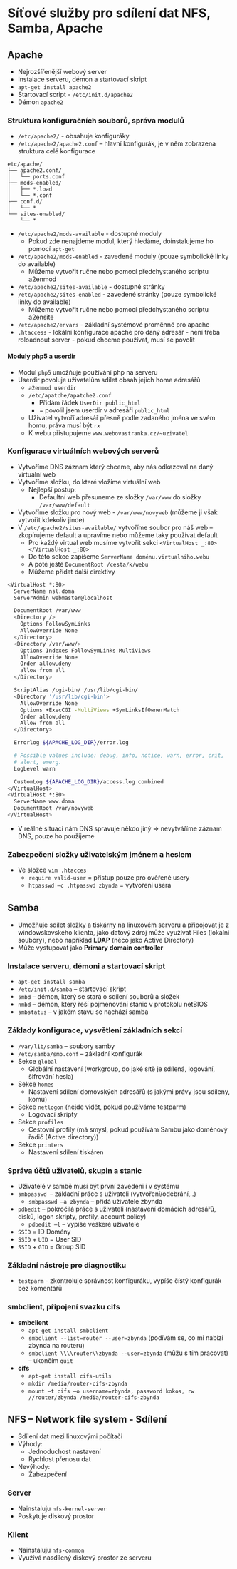 # Síťové služby pro sdílení dat NFS, Samba, Apache

## Apache

- Nejrozšířenější webový server
- Instalace serveru, démon a startovací skript
- `apt-get install apache2`
- Startovací script - `/etc/init.d/apache2`
- Démon `apache2`

### Struktura konfiguračních souborů, správa modulů

- `/etc/apache2/` - obsahuje konfiguráky
- `/etc/apache2/apache2.conf` – hlavní konfigurák, je v něm zobrazena struktura celé konfigurace

```
etc/apache/
├── apache2.conf/
│   └── ports.conf
├── mods-enabled/
│   ├── *.load
│   └── *.conf
├── conf.d/
│   └── *
└── sites-enabled/
    └── *
```

- `/etc/apache2/mods-available` - dostupné moduly
  - Pokud zde nenajdeme modul, který hledáme, doinstalujeme ho pomocí `apt-get`
- `/etc/apache2/mods-enabled` - zavedené moduly (pouze symbolické linky do available)
  - Můžeme vytvořit ručne nebo pomocí předchystaného scriptu a2enmod
- `/etc/apache2/sites-available` - dostupné stránky
- `/etc/apache2/sites-enabled` - zavedené stránky (pouze symbolické linky do available)
  - Můžeme vytvořit ručne nebo pomocí předchystaného scriptu a2ensite
- `/etc/apache2/envars` - základní systémové proměnné pro apache
- `.htaccess` - lokální konfigurace apache pro daný adresář - není třeba roloadnout server - pokud chceme používat, musí se povolit

#### Moduly php5 a userdir

- Modul `php5` umožňuje používání php na serveru
- Userdir povoluje uživatelům sdílet obsah jejich home adresářů
  - `a2enmod userdir`
  - `/etc/apatche/apatche2.conf`
    - Přidám řádek `UserDir public_html`
    - = povolil jsem userdir v adresáři `public_html`
  - Uživatel vytvoří adresář přesně podle zadaného jména ve svém homu, práva musí být `rx`
  - K webu přistupujeme `www.webovastranka.cz/~uzivatel`

### Konfigurace virtuálních webových serverů

- Vytvoříme DNS záznam který chceme, aby nás odkazoval na daný virtuální web
- Vytvoříme složku, do které vložíme virtuální web
  - Nejlepší postup:
    - Defaultní web přesuneme ze složky `/var/www` do složky `/var/www/default`
- Vytvoříme složku pro nový web - `/var/www/novyweb` (můžeme ji však vytvořit kdekoliv jinde)
- V `/etc/apache2/sites-available/` vytvoříme soubor pro náš web – zkopírujeme default a upravíme nebo můžeme taky používat default
  - Pro každý virtual web musíme vytvořit sekci `<VirtualHost _:80></VirtualHost _:80>`
  - Do této sekce zapíšeme `ServerName doménu.virtualniho.webu`
  - A poté ještě `DocumentRoot /cesta/k/webu`
  - Můžeme přidat další direktivy

```bash
<VirtualHost *:80>
  ServerName nsl.doma
  ServerAdmin webmaster@localhost

  DocumentRoot /var/www
  <Directory />
    Options FollowSymLinks
    AllowOverride None
  </Directory>
  <Directory /var/www/>
    Options Indexes FollowSymLinks MultiViews
    AllowOverride None
    Order allow,deny
    allow from all
  </Directory>

  ScriptAlias /cgi-bin/ /usr/lib/cgi-bin/
  <Directory '/usr/lib/cgi-bin'>
    AllowOverride None
    Options +ExecCGI -MultiViews +SymLinksIfOwnerMatch
    Order allow,deny
    Allow from all
  </Directory>

  Errorlog ${APACHE_LOG_DIR}/error.log

  # Possible values include: debug, info, notice, warn, error, crit,
  # alert, emerg.
  LogLevel warn

  CustomLog ${APACHE_LOG_DIR}/access.log combined
</VirtualHost>
<VirtualHost *:80>
  ServerName www.doma
  DocumentRoot /var/novyweb
</VirtualHost>
```

- V reálné situaci nám DNS spravuje někdo jiný => nevytváříme záznam DNS, pouze ho použijeme

### Zabezpečení složky uživatelským jménem a heslem

- Ve složce `vim .htacces`
  - `require valid-user` = přístup pouze pro ověřené usery
  - `htpasswd –c .htpasswd zbynda` = vytvoření usera

## Samba

- Umožňuje sdílet složky a tiskárny na linuxovém serveru a připojovat je z windowskovského klienta, jako datový zdroj může využívat Files (lokální soubory), nebo například **LDAP** (něco jako Active Directory)
- Může vystupovat jako **Primary domain controller**

### Instalace serveru, démoni a startovací skript

- `apt-get install samba`
- `/etc/init.d/samba` – startovací skript
- `smbd` – démon, který se stará o sdílení souborů a složek
- `nmbd` – démon, který řeší pojmenování stanic v protokolu netBIOS
- `smbstatus` – v jakém stavu se nachází samba

### Základy konfigurace, vysvětlení základních sekcí

- `/var/lib/samba` – soubory samby
- `/etc/samba/smb.conf` – základní konfigurák
- Sekce `global`
  - Globální nastavení (workgroup, do jaké sítě je sdílená, logování, šifrování hesla)
- Sekce `homes`
  - Nastavení sdílení domovských adresářů (s jakými právy jsou sdíleny, komu)
- Sekce `netlogon` (nejde vidět, pokud používáme testparm)
  - Logovací skripty
- Sekce `profiles`
  - Cestovní profily (má smysl, pokud používám Sambu jako doménový řadič (Active directory))
- Sekce `printers`
  - Nastavení sdílení tiskáren

### Správa účtů uživatelů, skupin a stanic

- Uživatelé v sambě musí být první zavedeni i v systému
- `smbpasswd `– základní práce s uživateli (vytvoření/odebrání,..)
  - `smbpasswd –a zbynda` – přidá uživatele zbynda
- `pdbedit` – pokročilá práce s uživateli (nastavení domácích adresářů, dísků, logon skripty, profily, account policy)
  - `pdbedit –l` – vypíše veškeré uživatele
- `SSID` = ID Domény
- `SSID` + `UID` = User SID
- `SSID` + `GID` = Group SID

### Základní nástroje pro diagnostiku

- `testparm` - zkontroluje správnost konfiguráku, vypíše čístý konfigurák bez komentářů

### smbclient, připojení svazku cifs

- **smbclient**
  - `apt-get install smbclient`
  - `smbclient --list=router --user=zbynda` (podívám se, co mi nabízí zbynda na routeru)
  - `smbclient \\\\router\\zbynda --user=zbynda` (můžu s tím pracovat) – ukončím `quit`
- **cifs**
  - `apt-get install cifs-utils`
  - `mkdir /media/router-cifs-zbynda`
  - `mount –t cifs –o username=zbynda, password kokos, rw //router/zbynda /media/router-cifs-zbynda`

## NFS – Network file system - Sdílení

- Sdílení dat mezi linuxovými počítači
- Výhody:
  - Jednoduchost nastavení
  - Rychlost přenosu dat
- Nevýhody:
  - Zabezpečení

### Server

- Nainstaluju `nfs-kernel-server`
- Poskytuje diskový prostor

### Klient

- Nainstaluju `nfs-common`
- Využívá nasdílený diskový prostor ze serveru
